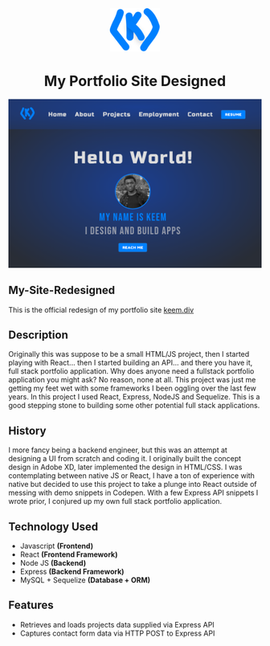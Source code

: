 <div align="center">
  <img alt="Logo" src="./public/images/logo.svg" width="100" />
</div>
<h1 align="center">
  My Portfolio Site Designed
</h1>

![website](website.png)

## My-Site-Redesigned
This is the official redesign of my portfolio site [keem.div](http://keemcodes.com)

## Description
Originally this was suppose to be a small HTML/JS project, then I started playing with React... then I started building an API... and there you have it, full stack portfolio application. Why does anyone need a fullstack portfolio application you might ask? No reason, none at all. This project was just me getting my feet wet with some frameworks I been oggling over the last few years. In this project I used React, Express, NodeJS and Sequelize. This is a good stepping stone to building some other potential full stack applications. 

## History
I more fancy being a backend engineer, but this was an attempt at designing a UI from scratch and coding it. I originally built the concept design in Adobe XD, later implemented the design in HTML/CSS. I was contemplating between native JS or React, I have a ton of experience with native but decided to use this project to take a plunge into React outside of messing with demo snippets in Codepen. With a few Express API snippets I wrote prior, I conjured up my own full stack portfolio application.

## Technology Used
* Javascript **(Frontend)**
* React **(Frontend Framework)**
* Node JS **(Backend)**
* Express **(Backend Framework)**
* MySQL + Sequelize **(Database + ORM)**

## Features
* Retrieves and loads projects data supplied via Express API
* Captures contact form data via HTTP POST to Express API

